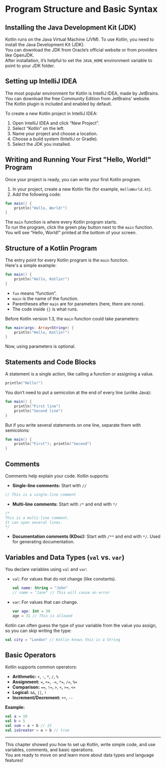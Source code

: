 # Program Structure and Basic Syntax

## Installing the Java Development Kit (JDK)

Kotlin runs on the Java Virtual Machine (JVM). To use Kotlin, you need to install the Java Development Kit (JDK).  
You can download the JDK from Oracle’s official website or from providers like OpenJDK.  
After installation, it’s helpful to set the `JAVA_HOME` environment variable to point to your JDK folder.

## Setting up IntelliJ IDEA

The most popular environment for Kotlin is IntelliJ IDEA, made by JetBrains.  
You can download the free Community Edition from JetBrains’ website.  
The Kotlin plugin is included and enabled by default.

To create a new Kotlin project in IntelliJ IDEA:
1. Open IntelliJ IDEA and click “New Project”.
2. Select “Kotlin” on the left.
3. Name your project and choose a location.
4. Choose a build system (IntelliJ or Gradle).
5. Select the JDK you installed.

## Writing and Running Your First "Hello, World!" Program

Once your project is ready, you can write your first Kotlin program.

1. In your project, create a new Kotlin file (for example, `HelloWorld.kt`).
2. Add the following code:

```kotlin
fun main() {
    println("Hello, World!")
}
```

The `main` function is where every Kotlin program starts.  
To run the program, click the green play button next to the `main` function.  
You will see “Hello, World!” printed at the bottom of your screen.

## Structure of a Kotlin Program

The entry point for every Kotlin program is the `main` function.  
Here's a simple example:

```kotlin
fun main() {
    println("Hello, Kotlin!")
}
```

- `fun` means “function”.
- `main` is the name of the function.
- Parentheses after `main` are for parameters (here, there are none).
- The code inside `{}` is what runs.

Before Kotlin version 1.3, the `main` function could take parameters:

```kotlin
fun main(args: Array<String>) {
    println("Hello, Kotlin!")
}
```

Now, using parameters is optional.

## Statements and Code Blocks

A statement is a single action, like calling a function or assigning a value.

```kotlin
println("Hello!")
```

You don’t need to put a semicolon at the end of every line (unlike Java):

```kotlin
fun main() {
    println("First line")
    println("Second line")
}
```

But if you write several statements on one line, separate them with semicolons:

```kotlin
fun main() {
    println("First"); println("Second")
}
```

## Comments

Comments help explain your code. Kotlin supports:

- **Single-line comments:** Start with `//`

```kotlin
// This is a single-line comment
```

- **Multi-line comments:** Start with `/*` and end with `*/`

```kotlin
/*
This is a multi-line comment.
It can span several lines.
*/
```

- **Documentation comments (KDoc):** Start with `/**` and end with `*/`. Used for generating documentation.

## Variables and Data Types (`val` vs. `var`)

You declare variables using `val` and `var`:

- `val`: For values that do not change (like constants).

    ```kotlin
    val name: String = "John"
    // name = "Jane" // This will cause an error
    ```

- `var`: For values that can change.

    ```kotlin
    var age: Int = 30
    age = 31 // This is allowed
    ```

Kotlin can often guess the type of your variable from the value you assign, so you can skip writing the type:

```kotlin
val city = "London" // Kotlin knows this is a String
```

## Basic Operators

Kotlin supports common operators:

- **Arithmetic:** `+`, `-`, `*`, `/`, `%`
- **Assignment:** `=`, `+=`, `-=`, `*=`, `/=`, `%=`
- **Comparison:** `==`, `!=`, `>`, `<`, `>=`, `<=`
- **Logical:** `&&`, `||`, `!`
- **Increment/Decrement:** `++`, `--`

**Example:**

```kotlin
val a = 10
val b = 5
val sum = a + b // 15
val isGreater = a > b // true
```

---

This chapter showed you how to set up Kotlin, write simple code, and use variables, comments, and basic operations.  
You are ready to move on and learn more about data types and language features!